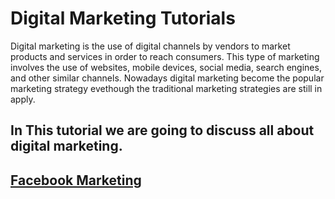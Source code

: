 # Digital Marketing Tutorials
Digital marketing is the use of digital channels by vendors to market products and services in order to reach consumers. This type of marketing involves the use of websites, mobile devices, social media, search engines, and other similar channels. Nowadays digital marketing become the popular marketing strategy evethough the traditional marketing strategies are still in apply.
## In This tutorial we are going to discuss all about digital marketing. 
## [Facebook Marketing](https://github.com/ethioclicks/Marketing-Tutorials/blob/master/FaceBook%20Marketing.md)
